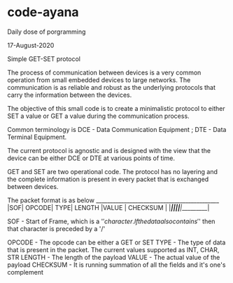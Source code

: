 # code-ayana
Daily dose of porgramming

17-August-2020

Simple GET-SET protocol

The process of communication between devices is a very common operation from small embedded devices to large networks.
The communication is as reliable and robust as the underlying protocols that carry the information between the devices.

The objective of this small code is to create a minimalistic protocol to either SET a value or GET a value during the
communication process.

Common terminology is DCE - Data Communication Equipment ; DTE - Data Terminal Equipment.

The current protocol is agnostic and is designed with the view that the device can be either DCE or DTE at various
points of time.

GET and SET are two operational code. The protocol has no layering and the complete information is present in every
packet that is exchanged between devices.


The packet format is as below
        ____________________________________________
       |SOF| OPCODE| TYPE| LENGTH |VALUE | CHECKSUM |
       |___|_______|_____|________|______|__________|
       
 SOF - Start of Frame, which is a '$' character. If the data also contains '$' then that character is preceded by a '/'

 OPCODE - The opcode can be either a GET or SET
 TYPE   - The type of data that is present in the packet. The current values supported as INT, CHAR, STR
 LENGTH - The length of the payload
 VALUE  - The actual value of the payload
 CHECKSUM - It is running summation of all the fields and it's one's complement
